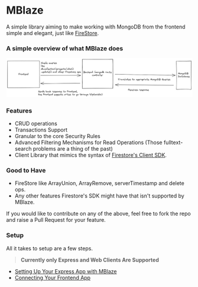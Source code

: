 # MBlaze

A simple library aiming to make working with MongoDB from the frontend simple and elegant, just like [FireStore](https://github.com/firebase/firebase-js-sdk).

### A simple overview of what MBlaze does

![MBlaze Process](docs/MBlaze%20Thought.png)

### Features

- CRUD operations
- Transactions Support
- Granular to the core Security Rules
- Advanced Filtering Mechanisms for Read Operations (Those fulltext-search problems are a thing of the past)
- Client Library that mimics the syntax of [Firestore's Client SDK](https://github.com/firebase/firebase-js-sdk).

### Good to Have

- FireStore like ArrayUnion, ArrayRemove, serverTimestamp and delete ops.
- Any other features Firestore's SDK might have that isn't supported by MBlaze.

If you would like to contribute on any of the above, feel free to fork the repo and raise a Pull Request for your feature.

### Setup

All it takes to setup are a few steps.

> **Currently only Express and Web Clients Are Supported**

- [Setting Up Your Express App with MBlaze](library/express/README.md)
- [Connecting Your Frontend App](library/express/README.md)

